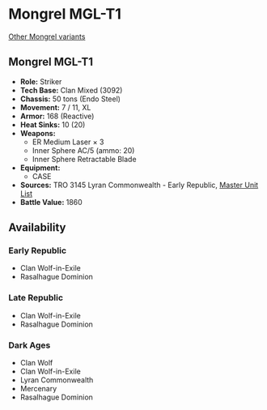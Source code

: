 # Mongrel MGL-T1

[Other Mongrel variants](../mongrel.md)

## Mongrel MGL-T1
- **Role:** Striker
- **Tech Base:** Clan Mixed (3092)
- **Chassis:** 50 tons (Endo Steel)
- **Movement:** 7 / 11, XL
- **Armor:** 168 (Reactive)
- **Heat Sinks:** 10 (20)
- **Weapons:**
  - ER Medium Laser × 3
  - Inner Sphere AC/5 (ammo: 20)
  - Inner Sphere Retractable Blade
- **Equipment:**
  - CASE
- **Sources:** TRO 3145 Lyran Commonwealth - Early Republic, [Master Unit List](http://masterunitlist.info/Unit/Details/6618/mongrel-mgl-t1)
- **Battle Value:** 1860

## Availability

### Early Republic
- Clan Wolf-in-Exile
- Rasalhague Dominion

### Late Republic
- Clan Wolf-in-Exile
- Rasalhague Dominion

### Dark Ages
- Clan Wolf
- Clan Wolf-in-Exile
- Lyran Commonwealth
- Mercenary
- Rasalhague Dominion

